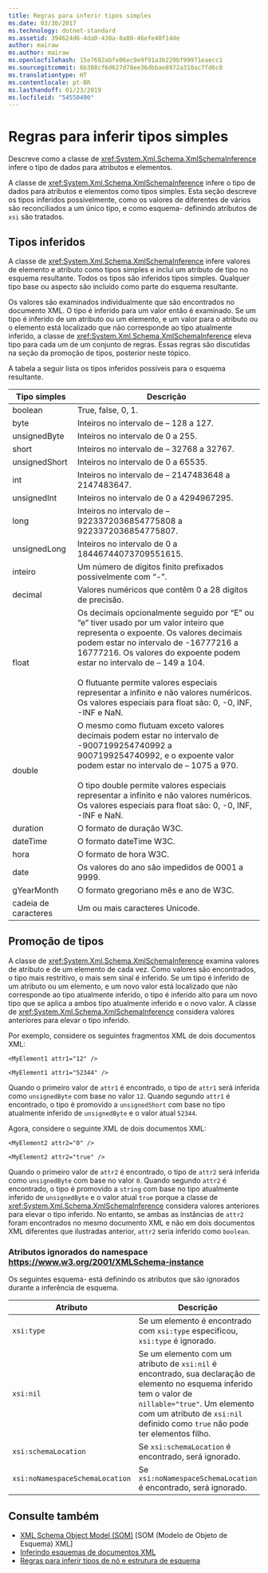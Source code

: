 ```yaml
---
title: Regras para inferir tipos simples
ms.date: 03/30/2017
ms.technology: dotnet-standard
ms.assetid: 394624d6-4da0-430a-8a88-46efe40f14de
author: mairaw
ms.author: mairaw
ms.openlocfilehash: 15e7692abfe06ec9e9f91a3b229bf99971eaecc1
ms.sourcegitcommit: 6b308cf6d627d78ee36dbbae8972a310ac7fd6c8
ms.translationtype: HT
ms.contentlocale: pt-BR
ms.lasthandoff: 01/23/2019
ms.locfileid: "54550490"
---
```

# <a name="rules-for-inferring-simple-types"></a>Regras para inferir tipos simples
Descreve como a classe de <xref:System.Xml.Schema.XmlSchemaInference> infere o tipo de dados para atributos e elementos.  
  
 A classe de <xref:System.Xml.Schema.XmlSchemaInference> infere o tipo de dados para atributos e elementos como tipos simples. Esta seção descreve os tipos inferidos possivelmente, como os valores de diferentes de vários são reconciliados a um único tipo, e como esquema- definindo atributos de `xsi` são tratados.  
  
## <a name="inferred-types"></a>Tipos inferidos  
 A classe de <xref:System.Xml.Schema.XmlSchemaInference> infere valores de elemento e atributo como tipos simples e inclui um atributo de tipo no esquema resultante. Todos os tipos são inferidos tipos simples. Qualquer tipo base ou aspecto são incluído como parte do esquema resultante.  
  
 Os valores são examinados individualmente que são encontrados no documento XML. O tipo é inferido para um valor então é examinado. Se um tipo é inferido de um atributo ou um elemento, e um valor para o atributo ou o elemento está localizado que não corresponde ao tipo atualmente inferido, a classe de <xref:System.Xml.Schema.XmlSchemaInference> eleva tipo para cada um de um conjunto de regras. Essas regras são discutidas na seção da promoção de tipos, posterior neste tópico.  
  
 A tabela a seguir lista os tipos inferidos possíveis para o esquema resultante.  
  
|Tipo simples|Descrição|  
|-----------------|-----------------|  
|boolean|True, false, 0, 1.|  
|byte|Inteiros no intervalo de – 128 a 127.|  
|unsignedByte|Inteiros no intervalo de 0 a 255.|  
|short|Inteiros no intervalo de – 32768 a 32767.|  
|unsignedShort|Inteiros no intervalo de 0 a 65535.|  
|int|Inteiros no intervalo de – 2147483648 a 2147483647.|  
|unsignedInt|Inteiros no intervalo de 0 a 4294967295.|  
|long|Inteiros no intervalo de – 9223372036854775808 a 9223372036854775807.|  
|unsignedLong|Inteiros no intervalo de 0 a 18446744073709551615.|  
|inteiro|Um número de dígitos finito prefixados possivelmente com “-”.|  
|decimal|Valores numéricos que contêm 0 a 28 dígitos de precisão.|  
|float|Os decimais opcionalmente seguido por “E” ou “e” tiver usado por um valor inteiro que representa o expoente. Os valores decimais podem estar no intervalo de -16777216 a 16777216. Os valores do expoente podem estar no intervalo de – 149 a 104.<br /><br /> O flutuante permite valores especiais representar a infinito e não valores numéricos. Os valores especiais para float são: 0, -0, INF, -INF e NaN.|  
|double|O mesmo como flutuam exceto valores decimais podem estar no intervalo de -9007199254740992 a 9007199254740992, e o expoente valor podem estar no intervalo de – 1075 a 970.<br /><br /> O tipo double permite valores especiais representar a infinito e não valores numéricos. Os valores especiais para float são: 0, -0, INF, -INF e NaN.|  
|duration|O formato de duração W3C.|  
|dateTime|O formato dateTime W3C.|  
|hora|O formato de hora W3C.|  
|date|Os valores do ano são impedidos de 0001 a 9999.|  
|gYearMonth|O formato gregoriano mês e ano de W3C.|  
|cadeia de caracteres|Um ou mais caracteres Unicode.|  
  
## <a name="type-promotion"></a>Promoção de tipos  
 A classe de <xref:System.Xml.Schema.XmlSchemaInference> examina valores de atributo e de um elemento de cada vez. Como valores são encontrados, o tipo mais restritivo, o mais sem sinal é inferido. Se um tipo é inferido de um atributo ou um elemento, e um novo valor está localizado que não corresponde ao tipo atualmente inferido, o tipo é inferido alto para um novo tipo que se aplica a ambos tipo atualmente inferido e o novo valor. A classe de <xref:System.Xml.Schema.XmlSchemaInference> considera valores anteriores para elevar o tipo inferido.  
  
 Por exemplo, considere os seguintes fragmentos XML de dois documentos XML:  
  
 `<MyElement1 attr1="12" />`  
  
 `<MyElement1 attr1="52344" />`  
  
 Quando o primeiro valor de `attr1` é encontrado, o tipo de `attr1` será inferida como `unsignedByte` com base no valor `12`. Quando segundo `attr1` é encontrado, o tipo é promovido a `unsignedShort` com base no tipo atualmente inferido de `unsignedByte` e o valor atual `52344`.  
  
 Agora, considere o seguinte XML de dois documentos XML:  
  
 `<MyElement2 attr2="0" />`  
  
 `<MyElement2 attr2="true" />`  
  
 Quando o primeiro valor de `attr2` é encontrado, o tipo de `attr2` será inferida como `unsignedByte` com base no valor `0`. Quando segundo `attr2` é encontrado, o tipo é promovido a `string` com base no tipo atualmente inferido de `unsignedByte` e o valor atual `true` porque a classe de <xref:System.Xml.Schema.XmlSchemaInference> considera valores anteriores para elevar o tipo inferido. No entanto, se ambas as instâncias de `attr2` foram encontrados no mesmo documento XML e não em dois documentos XML diferentes que ilustradas anterior, `attr2` seria inferido como `boolean`.  
  
### <a name="ignored-attributes-from-the-httpswwww3org2001xmlschema-instance-namespace"></a>Atributos ignorados do namespace <https://www.w3.org/2001/XMLSchema-instance>

Os seguintes esquema- está definindo os atributos que são ignorados durante a inferência de esquema.  
  
|Atributo|Descrição|  
|---------------|-----------------|  
|`xsi:type`|Se um elemento é encontrado com `xsi:type` especificou, `xsi:type` é ignorado.|  
|`xsi:nil`|Se um elemento com um atributo de `xsi:nil` é encontrado, sua declaração de elemento no esquema inferido tem o valor de `nillable="true"`. Um elemento com um atributo de `xsi:nil` definido como `true` não pode ter elementos filho.|  
|`xsi:schemaLocation`|Se `xsi:schemaLocation` é encontrado, será ignorado.|  
|`xsi:noNamespaceSchemaLocation`|Se `xsi:noNamespaceSchemaLocation` é encontrado, será ignorado.|  
  
## <a name="see-also"></a>Consulte também

- [XML Schema Object Model (SOM)](../../../../docs/standard/data/xml/xml-schema-object-model-som.md) [SOM (Modelo de Objeto de Esquema) XML]
- [Inferindo esquemas de documentos XML](../../../../docs/standard/data/xml/inferring-schemas-from-xml-documents.md)
- [Regras para inferir tipos de nó e estrutura de esquema](../../../../docs/standard/data/xml/rules-for-inferring-schema-node-types-and-structure.md)
